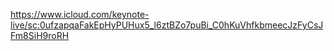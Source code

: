 https://www.icloud.com/keynote-live/sc:0ufzapqaFakEpHyPUHux5_l6ztBZo7puBi_C0hKuVhfkbmeecJzFyCsJFm8SiH9roRH
